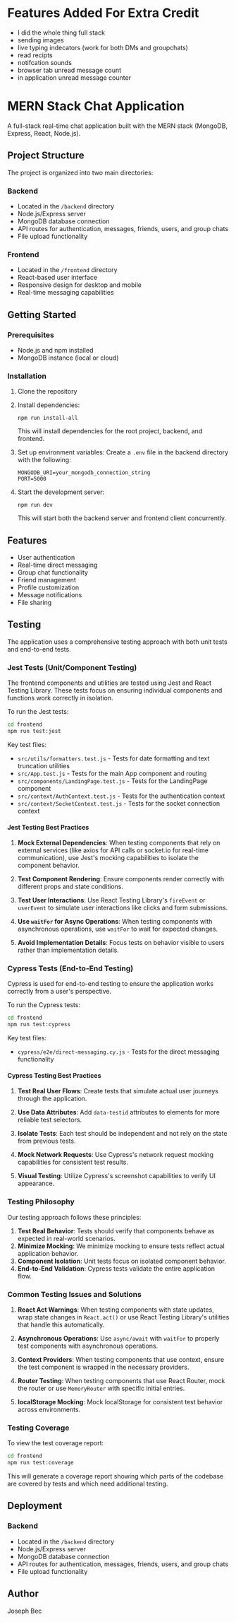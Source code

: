 # Features Added For Extra Credit
- I did the whole thing full stack
- sending images
- live typing indecators (work for both DMs and groupchats)
- read recipts
- notifcation sounds
- browser tab unread message count
- in application unread message counter


# MERN Stack Chat Application

A full-stack real-time chat application built with the MERN stack (MongoDB, Express, React, Node.js).

## Project Structure

The project is organized into two main directories:

### Backend
- Located in the `/backend` directory
- Node.js/Express server
- MongoDB database connection
- API routes for authentication, messages, friends, users, and group chats
- File upload functionality

### Frontend
- Located in the `/frontend` directory
- React-based user interface
- Responsive design for desktop and mobile
- Real-time messaging capabilities

## Getting Started

### Prerequisites
- Node.js and npm installed
- MongoDB instance (local or cloud)

### Installation

1. Clone the repository
2. Install dependencies:
   ```
   npm run install-all
   ```
   This will install dependencies for the root project, backend, and frontend.

3. Set up environment variables:
   Create a `.env` file in the backend directory with the following:
   ```
   MONGODB_URI=your_mongodb_connection_string
   PORT=5000
   ```

4. Start the development server:
   ```
   npm run dev
   ```
   This will start both the backend server and frontend client concurrently.

## Features
- User authentication
- Real-time direct messaging
- Group chat functionality
- Friend management
- Profile customization
- Message notifications
- File sharing

## Testing

The application uses a comprehensive testing approach with both unit tests and end-to-end tests.

### Jest Tests (Unit/Component Testing)

The frontend components and utilities are tested using Jest and React Testing Library. These tests focus on ensuring individual components and functions work correctly in isolation.

To run the Jest tests:

```bash
cd frontend
npm run test:jest
```

Key test files:
- `src/utils/formatters.test.js` - Tests for date formatting and text truncation utilities
- `src/App.test.js` - Tests for the main App component and routing
- `src/components/LandingPage.test.js` - Tests for the LandingPage component
- `src/context/AuthContext.test.js` - Tests for the authentication context
- `src/context/SocketContext.test.js` - Tests for the socket connection context

#### Jest Testing Best Practices

1. **Mock External Dependencies**: When testing components that rely on external services (like axios for API calls or socket.io for real-time communication), use Jest's mocking capabilities to isolate the component behavior.

2. **Test Component Rendering**: Ensure components render correctly with different props and state conditions.

3. **Test User Interactions**: Use React Testing Library's `fireEvent` or `userEvent` to simulate user interactions like clicks and form submissions.

4. **Use `waitFor` for Async Operations**: When testing components with asynchronous operations, use `waitFor` to wait for expected changes.

5. **Avoid Implementation Details**: Focus tests on behavior visible to users rather than implementation details.

### Cypress Tests (End-to-End Testing)

Cypress is used for end-to-end testing to ensure the application works correctly from a user's perspective.

To run the Cypress tests:

```bash
cd frontend
npm run test:cypress
```

Key test files:
- `cypress/e2e/direct-messaging.cy.js` - Tests for the direct messaging functionality

#### Cypress Testing Best Practices

1. **Test Real User Flows**: Create tests that simulate actual user journeys through the application.

2. **Use Data Attributes**: Add `data-testid` attributes to elements for more reliable test selectors.

3. **Isolate Tests**: Each test should be independent and not rely on the state from previous tests.

4. **Mock Network Requests**: Use Cypress's network request mocking capabilities for consistent test results.

5. **Visual Testing**: Utilize Cypress's screenshot capabilities to verify UI appearance.

### Testing Philosophy

Our testing approach follows these principles:

1. **Test Real Behavior**: Tests should verify that components behave as expected in real-world scenarios.
2. **Minimize Mocking**: We minimize mocking to ensure tests reflect actual application behavior.
3. **Component Isolation**: Unit tests focus on isolated component behavior.
4. **End-to-End Validation**: Cypress tests validate the entire application flow.

### Common Testing Issues and Solutions

1. **React Act Warnings**: When testing components with state updates, wrap state changes in `React.act()` or use React Testing Library's utilities that handle this automatically.

2. **Asynchronous Operations**: Use `async/await` with `waitFor` to properly test components with asynchronous operations.

3. **Context Providers**: When testing components that use context, ensure the test component is wrapped in the necessary providers.

4. **Router Testing**: When testing components that use React Router, mock the router or use `MemoryRouter` with specific initial entries.

5. **localStorage Mocking**: Mock localStorage for consistent test behavior across environments.

### Testing Coverage

To view the test coverage report:

```bash
cd frontend
npm run test:coverage
```

This will generate a coverage report showing which parts of the codebase are covered by tests and which need additional testing.

## Deployment

### Backend
- Located in the `/backend` directory
- Node.js/Express server
- MongoDB database connection
- API routes for authentication, messages, friends, users, and group chats
- File upload functionality

## Author
Joseph Bec
